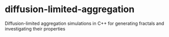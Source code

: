 # diffusion-limited-aggregation
Diffusion-limited aggregation simulations in C++ for generating fractals and investigating their properties
